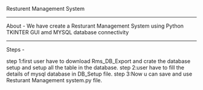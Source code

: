  Resturent Management System
 ________________________________________________
 About -
 We have create a Resturant  Management System using
 Python TKINTER GUI amd MYSQL database connectivity
 _________________________________________________
 
 Steps -
 
 step 1:first user have to download  Rms_DB_Export and crate the database setup and setup all the table in the database.
 step 2:user have to fill the details of mysql database in DB_Setup file.
 step 3:Now u can save and  use Resturant Management system.py file.
